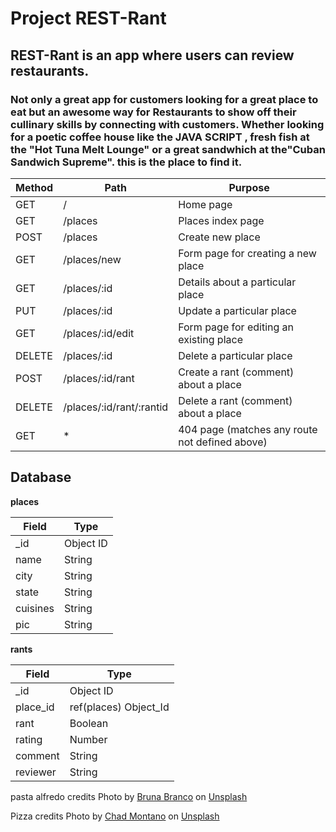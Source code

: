 # Project REST-Rant

## REST-Rant is an app where users can review restaurants.

### Not only a great app for customers looking for a great place to eat but an awesome way for Restaurants to show off their cullinary skills by connecting with customers. Whether looking for a poetic coffee house like the JAVA SCRIPT , fresh fish at the "Hot Tuna Melt Lounge" or a great sandwhich at the"Cuban Sandwich Supreme". this is the place to find it. 
 


| Method |        Path             |          Purpose                              
|------- |----------------------   |----------------------------------------        |
| GET    | /                       | Home page                                      |
| GET    | /places                 | Places index page                              |
| POST   | /places                 | Create new place                               |
| GET    | /places/new             | Form page for creating a new place             |
| GET    | /places/:id             | Details about a particular place               |
| PUT    | /places/:id             | Update a particular place                      |
| GET    | /places/:id/edit        | Form page for editing an existing place        |
| DELETE | /places/:id             | Delete a particular place                      |
| POST   | /places/:id/rant        | Create a rant (comment) about a place          |
| DELETE | /places/:id/rant/:rantid| Delete a rant (comment) about a place          |
| GET    | *                       | 404 page (matches any route not defined above) |



## Database

**places** 

| Field | Type |
| ---------- | ------------ |
| _id | Object ID |
| name | String |
| city | String |
| state | String |
| cuisines | String |
| pic | String |

**rants**

| Field | Type |
| ---------- | ------------ |
| _id | Object ID |
| place_id | ref(places) Object_Id |
| rant | Boolean |
| rating | Number |
| comment | String |
| reviewer | String |

pasta alfredo credits  Photo by <a href="https://unsplash.com/@brunabranco?utm_content=creditCopyText&utm_medium=referral&utm_source=unsplash">Bruna Branco</a> on <a href="https://unsplash.com/photos/pasta-on-plate-with-fork-t8hTmte4O_g?utm_content=creditCopyText&utm_medium=referral&utm_source=unsplash">Unsplash</a>
  

 Pizza credits Photo by <a href="https://unsplash.com/@briewilly?utm_content=creditCopyText&utm_medium=referral&utm_source=unsplash">Chad Montano</a> on <a href="https://unsplash.com/photos/pizza-on-chopping-board-MqT0asuoIcU?utm_content=creditCopyText&utm_medium=referral&utm_source=unsplash">Unsplash</a>
   